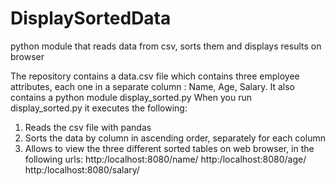 # DisplaySortedData
python module that reads data from csv, sorts them and displays results on browser

The repository contains a data.csv file which contains three employee attributes, each one in a separate column : Name, Age, Salary.
It also contains a python module display_sorted.py
When you run display_sorted.py it executes the following:
1. Reads the csv file with pandas
2. Sorts the data by column in ascending order, separately for each column
3. Allows to view the three different sorted tables on web browser, in the following urls:
  http:/localhost:8080/name/
  http:/localhost:8080/age/
  http:/localhost:8080/salary/
